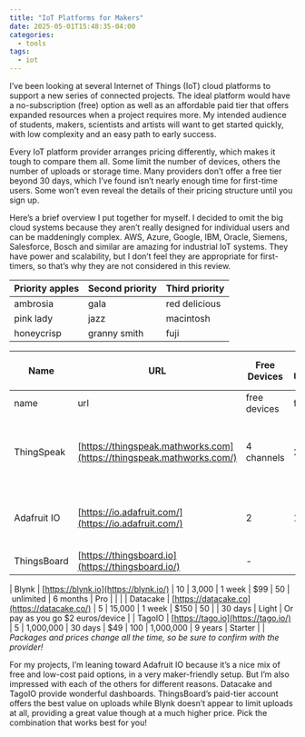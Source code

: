 ```yaml
---
title: "IoT Platforms for Makers"
date: 2025-05-01T15:48:35-04:00
categories:
  - tools
tags:
  - iot
---
```


I’ve been looking at several Internet of Things (IoT) cloud platforms to support a new series of connected projects. The ideal platform would have a no-subscription (free) option as well as an affordable paid tier that offers expanded resources when a project requires more. My intended audience of students, makers, scientists and artists will want to get started quickly, with low complexity and an easy path to early success.

Every IoT platform provider arranges pricing differently, which makes it tough to compare them all. Some limit the number of devices, others the number of uploads or storage time. Many providers don’t offer a free tier beyond 30 days, which I’ve found isn’t nearly enough time for first-time users. Some won’t even reveal the details of their pricing structure until you sign up.

Here’s a brief overview I put together for myself. I decided to omit the big cloud systems because they aren’t really designed for individual users and can be maddeningly complex. AWS, Azure, Google, IBM, Oracle, Siemens, Salesforce, Bosch and similar are amazing for industrial IoT systems. They have power and scalability, but I don’t feel they are appropriate for first-timers, so that’s why they are not considered in this review.

| Priority apples | Second priority | Third priority |
|-------|--------|---------|
| ambrosia | gala | red delicious |
| pink lady | jazz | macintosh |
| honeycrisp | granny smith | fuji |

| Name | URL | Free Devices |  Free Uploads/mo |  Free Storage | Basic Plan Cost/mo | Basic Plan Devices |  Basic Plan Uploads/mo | Basic Plan Storage | Basic Plan Name | Notes |
|-------|--------|---------|-------|--------|---------|-------|--------|---------|-------|--------|
| name | url | free devices | free uploads | free storage | basic plan | basic devices | basic uploads | basic storage | basic name | notes |
| ThingSpeak | [https://thingspeak.mathworks.com](https://thingspeak.mathworks.com/) | 4 channels | 250,000 |  unlimited | $8 | 10 channels | 2,750,000 | unlimited | Home | Free plan has 15-second upload limit |
| Adafruit IO | [https://io.adafruit.com/](https://io.adafruit.com/) | 2 |  1,314,000   | 30 days | $10 | unlimited |  2,628,000 | 60 days | Adafruit IO+ | More uploads and storage available |
| ThingsBoard | [https://thingsboard.io](https://thingsboard.io/) | \- |  \- |  \- | $10 | 30 | 10,000,000  | 60 days | Maker | |

| Blynk | [https://blynk.io](https://blynk.io/) | 10 |  3,000 | 1 week | $99 | 50 |  unlimited | 6 months | Pro |  |                                  |
| Datacake | [https://datacake.co](https://datacake.co/) | 5 | 15,000 | 1 week | $150 | 50 | | 30 days | Light | Or pay as you go $2 euros/device |
| TagoIO | [https://tago.io](https://tago.io/) | 5 |  1,000,000   | 30 days      | $49 | 100 | 1,000,000 | 9 years | Starter | |
*Packages and prices change all the time, so be sure to confirm with the provider!*

For my projects, I’m leaning toward Adafruit IO because it’s a nice mix of free and low-cost paid options, in a very maker-friendly setup. But I’m also impressed with each of the others for different reasons. Datacake and TagoIO provide wonderful dashboards. ThingsBoard’s paid-tier account offers the best value on uploads while Blynk doesn’t appear to limit uploads at all, providing a great value though at a much higher price. Pick the combination that works best for you!